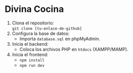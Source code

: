 # Divina Cocina  
1. Clona el repositorio:  
   `git clone [tu-enlace-de-github]`  
2. Configura la base de datos:  
   - Importa `database.sql` en phpMyAdmin.  
3. Inicia el backend:  
   - Coloca los archivos PHP en `htdocs` (XAMPP/MAMP).  
4. Inicia el frontend:  
   - `npm install`  
   - `npm run dev`  
